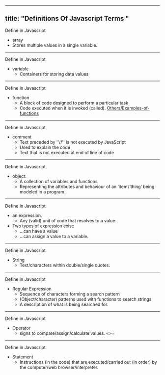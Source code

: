 
---
title: "Definitions Of Javascript Terms "
--- 

Define in Javascript
- array 
 - Stores multiple values in a single variable.

---

Define in Javascript
- variable
  - Containers for storing data values
---

Define in Javascript
- function 
  - A block of code designed to perform a particular task
  - Code executed when it is invoked (called). 
[Others/Examples-of-functions](Others/Examples-of-functions.md)
---

Define in Javascript
- comment
  - Text preceded by ''//'' is not executed by JavaScript
  - Used to explain the code
  - Text that is not executed at end of line of code
---

Define in Javascript
- object:
  - A collection of variables and functions
  - Representing the attributes and behaviour of an ‘item’/‘thing’ being modeled in a program. 
---

Define in Javascript
- an expression.
  - Any (valid) unit of code that resolves to a value
- Two types of expression exist:
  - ...can have a value
  - ...can assign a value to a variable. 
---

Define in Javascript
- String
  - Text/characters within double/single quotes.

---

Define in Javascript
- Regular Expression
  - Sequence of characters forming a search pattern
  - (Object/character) patterns used with functions to search strings
  - A description of what is being searched for.
---

Define in Javascript
- Operator
  - signs to compare/assign/calculate values. <>=
---

Define in Javascript
- Statement
  - Instructions (in the code) that are executed/carried out (in order) by the computer/web browser/interpreter.